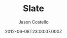 ---
layout: JamstackTheme
title: Slate
github: https://github.com/jasoncostello/slate
demo: https://jasoncostello.github.io/slate/
author: Jason Costello
ssg: Jekyll
date: 2012-06-08T23:00:07.000Z
description: >-
  Slate is theme for your GitHub Pages or Jekyll site.
  https://jasoncostello.github.io/slate
stale: true
---